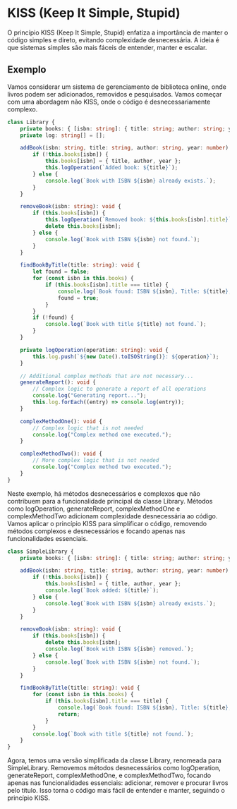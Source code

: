 # KISS (Keep It Simple, Stupid)

O princípio KISS (Keep It Simple, Stupid) enfatiza a importância de manter o código simples e direto, evitando complexidade desnecessária. A ideia é que sistemas simples são mais fáceis de entender, manter e escalar.

## Exemplo

Vamos considerar um sistema de gerenciamento de biblioteca online, onde livros podem ser adicionados, removidos e pesquisados. Vamos começar com uma abordagem não KISS, onde o código é desnecessariamente complexo.

```typescript
class Library {
    private books: { [isbn: string]: { title: string; author: string; year: number } } = {};
    private log: string[] = [];

    addBook(isbn: string, title: string, author: string, year: number): void {
        if (!this.books[isbn]) {
            this.books[isbn] = { title, author, year };
            this.logOperation(`Added book: ${title}`);
        } else {
            console.log(`Book with ISBN ${isbn} already exists.`);
        }
    }

    removeBook(isbn: string): void {
        if (this.books[isbn]) {
            this.logOperation(`Removed book: ${this.books[isbn].title}`);
            delete this.books[isbn];
        } else {
            console.log(`Book with ISBN ${isbn} not found.`);
        }
    }

    findBookByTitle(title: string): void {
        let found = false;
        for (const isbn in this.books) {
            if (this.books[isbn].title === title) {
                console.log(`Book found: ISBN ${isbn}, Title: ${title}, Author: ${this.books[isbn].author}, Year: ${this.books[isbn].year}`);
                found = true;
            }
        }
        if (!found) {
            console.log(`Book with title ${title} not found.`);
        }
    }

    private logOperation(operation: string): void {
        this.log.push(`${new Date().toISOString()}: ${operation}`);
    }

    // Additional complex methods that are not necessary...
    generateReport(): void {
        // Complex logic to generate a report of all operations
        console.log("Generating report...");
        this.log.forEach((entry) => console.log(entry));
    }

    complexMethodOne(): void {
        // Complex logic that is not needed
        console.log("Complex method one executed.");
    }

    complexMethodTwo(): void {
        // More complex logic that is not needed
        console.log("Complex method two executed.");
    }
}
```

Neste exemplo, há métodos desnecessários e complexos que não contribuem para a funcionalidade principal da classe Library. Métodos como logOperation, generateReport, complexMethodOne e complexMethodTwo adicionam complexidade desnecessária ao código. Vamos aplicar o princípio KISS para simplificar o código, removendo métodos complexos e desnecessários e focando apenas nas funcionalidades essenciais.

```typescript
class SimpleLibrary {
    private books: { [isbn: string]: { title: string; author: string; year: number } } = {};

    addBook(isbn: string, title: string, author: string, year: number): void {
        if (!this.books[isbn]) {
            this.books[isbn] = { title, author, year };
            console.log(`Book added: ${title}`);
        } else {
            console.log(`Book with ISBN ${isbn} already exists.`);
        }
    }

    removeBook(isbn: string): void {
        if (this.books[isbn]) {
            delete this.books[isbn];
            console.log(`Book with ISBN ${isbn} removed.`);
        } else {
            console.log(`Book with ISBN ${isbn} not found.`);
        }
    }

    findBookByTitle(title: string): void {
        for (const isbn in this.books) {
            if (this.books[isbn].title === title) {
                console.log(`Book found: ISBN ${isbn}, Title: ${title}, Author: ${this.books[isbn].author}, Year: ${this.books[isbn].year}`);
                return;
            }
        }
        console.log(`Book with title ${title} not found.`);
    }
}
```

Agora, temos uma versão simplificada da classe Library, renomeada para SimpleLibrary. Removemos métodos desnecessários como logOperation, generateReport, complexMethodOne, e complexMethodTwo, focando apenas nas funcionalidades essenciais: adicionar, remover e procurar livros pelo título. Isso torna o código mais fácil de entender e manter, seguindo o princípio KISS.